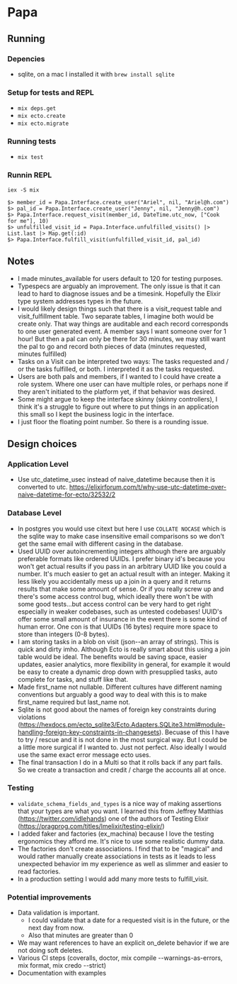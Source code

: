 # Papa

## Running

### Depencies

- sqlite, on a mac I installed it with `brew install sqlite`

### Setup for tests and REPL

- `mix deps.get`
- `mix ecto.create`
- `mix ecto.migrate`

### Running tests

- `mix test`

### Runnin REPL

`iex -S mix`

```
$> member_id = Papa.Interface.create_user("Ariel", nil, "Ariel@h.com")
$> pal_id = Papa.Interface.create_user("Jenny", nil, "Jenny@h.com")
$> Papa.Interface.request_visit(member_id, DateTime.utc_now, ["Cook for me"], 10)
$> unfulfilled_visit_id = Papa.Interface.unfulfilled_visits() |> List.last |> Map.get(:id)
$> Papa.Interface.fulfill_visit(unfulfilled_visit_id, pal_id)
```

## Notes

- I made minutes_available for users default to 120 for testing purposes.
- Typespecs are arguably an improvement. The only issue is that it can lead to hard to diagnose issues and be a timesink. Hopefully the Elixir type system addresses types in the future.
- I would likely design things such that there is a visit_request table and visit_fulfillment table. Two separate tables, I imagine both would be create only. That way things are auditable and each record corresponds to one user generated event. A member says I want someone over for 1 hour! But then a pal can only be there for 30 minutes, we may still want the pal to go and record both pieces of data (minutes requested, minutes fulfilled)
- Tasks on a Visit can be interpreted two ways: The tasks requested and / or the tasks fulfilled, or both. I interpreted it as the tasks requested.
- Users are both pals and members, if I wanted to I could have create a role system. Where one user can have multiple roles, or perhaps none if they aren't initiated to the platform yet, if that behavior was desired.
- Some might argue to keep the interface skinny (skinny controllers), I think it's a struggle to figure out where to put things in an application this small so I kept the business logic in the interface.
- I just floor the floating point number. So there is a rounding issue.

## Design choices

### Application Level

- Use utc_datetime_usec instead of naive_datetime because then it is converted to utc. https://elixirforum.com/t/why-use-utc-datetime-over-naive-datetime-for-ecto/32532/2

### Database Level

- In postgres you would use citext but here I use `COLLATE NOCASE` which is the sqlite way to make case insensitive email comparisons so we don't get the same email with different casing in the database.
- Used UUID over autoincrementing integers although there are arguably preferable formats like ordered UUIDs. I prefer binary id's because you won't get actual results if you pass in an arbitrary UUID like you could a number. It's much easier to get an actual result with an integer. Making it less likely you accidentally mess up a join in a query and it returns results that make some amount of sense. Or if you really screw up and there's some access control bug, which ideally there won't be with some good tests...but access control can be very hard to get right especially in weaker codebases, such as untested codebases! UUID's offer some small amount of insurance in the event there is some kind of human error. One con is that UUIDs (16 bytes) require more space to store than integers (0-8 bytes).
- I am storing tasks in a blob on visit (json--an array of strings). This is quick and dirty imho. Although Ecto is really smart about this using a join table would be ideal. The benefits would be saving space, easier updates, easier analytics, more flexibility in general, for example it would be easy to create a dynamic drop down with presupplied tasks, auto complete for tasks, and stuff like that.
- Made first_name not nullable. Different cultures have different naming conventions but arguably a good way to deal with this is to make first_name required but last_name not.
- Sqlite is not good about the names of foreign key constraints during violations (https://hexdocs.pm/ecto_sqlite3/Ecto.Adapters.SQLite3.html#module-handling-foreign-key-constraints-in-changesets). Becuase of this I have to try / rescue and it is not done in the most surgical way. But I could be a little more surgical if I wanted to. Just not perfect. Also ideally I would use the same exact error message ecto uses.
- The final transaction I do in a Multi so that it rolls back if any part fails. So we create a transaction and credit / charge the accounts all at once.

### Testing

- `validate_schema_fields_and_types` is a nice way of making assertions that your types are what you want. I learned this from Jeffrey Matthias (https://twitter.com/idlehands) one of the authors of Testing Elixir (https://pragprog.com/titles/lmelixir/testing-elixir/)
- I added faker and factories (ex_machina) because I love the testing ergonomics they afford me. It's nice to use some realistic dummy data.
- The factories don't create associations. I find that to be "magical" and would rather manually create associations in tests as it leads to less unexpected behavior im my experience as well as slimmer and easier to read factories.
- In a production setting I would add many more tests to fulfill_visit.

### Potential improvements

- Data validation is important.
  - I could validate that a date for a requested visit is in the future, or the next day from now.
  - Also that minutes are greater than 0
- We may want references to have an explicit on_delete behavior if we are not doing soft deletes.
- Various CI steps (coveralls, doctor, mix compile --warnings-as-errors, mix format, mix credo --strict)
- Documentation with examples
